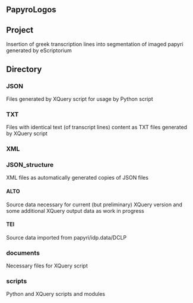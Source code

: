 ## PapyroLogos
## Project
Insertion of greek transcription lines into segmentation of imaged papyri generated by eScriptorium 
## Directory
### JSON
Files generated by XQuery script for usage by Python script
### TXT
Files with identical text (of transcript lines) content as TXT files generated by XQuery script
### XML
### JSON_structure
XML files as automatically generated copies of JSON files 
#### ALTO
Source data necessary for current (but preliminary) XQuery version and some additional XQuery output data as work in progress
#### TEI
Source data imported from papyri/idp.data/DCLP 
### documents 
Necessary files for XQuery script
### scripts
Python and XQuery scripts and modules

